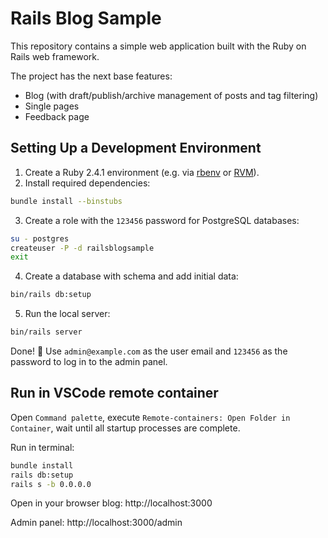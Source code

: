 # Rails Blog Sample

This repository contains a simple web application built with the Ruby on Rails web framework.

The project has the next base features:
- Blog (with draft/publish/archive management of posts and tag filtering)
- Single pages
- Feedback page

## Setting Up a Development Environment

1. Create a Ruby 2.4.1 environment (e.g. via [rbenv](https://github.com/rbenv/rbenv) or [RVM](https://github.com/rvm/rvm)).
2. Install required dependencies:
```bash
bundle install --binstubs
```
3. Create a role with the `123456` password for PostgreSQL databases:
```bash
su - postgres
createuser -P -d railsblogsample
exit
```
4. Create a database with schema and add initial data:
```bash
bin/rails db:setup
```
5. Run the local server:
```bash
bin/rails server
```

Done! :tada: Use `admin@example.com` as the user email and `123456` as the password to log in to the admin panel.

## Run in VSCode remote container

Open `Command palette`, execute `Remote-containers: Open Folder in Container`, wait until all startup processes are complete.

Run in terminal:

```sh
bundle install
rails db:setup
rails s -b 0.0.0.0
```

Open in your browser blog: http://localhost:3000

Admin panel: http://localhost:3000/admin
